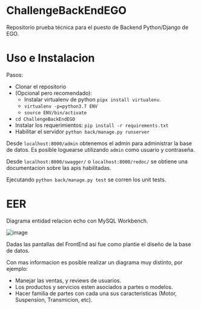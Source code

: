 # ChallengeBackEndEGO
Repositorio prueba técnica para el puesto de Backend Python/Django de EGO.
# Uso e Instalacion
Pasos:
* Clonar el repositorio
* (Opcional pero recomendado):
  * Instalar virtualenv de python `pipx install virtualenv`.
  * `virtualenv -p=python3.7 ENV`
  * `source ENV/bin/activate`
* `cd ChallengeBackEndEGO`
* Instalar los requerimientos: `pip install -r requirements.txt`
* Habilitar el servidor `python back/manage.py runserver`

Desde `localhost:8000/admin` obtenemos el admin para administrar la base de datos. Es posible loguearse utilizando `admin` como usuario y contraseña.

Desde `localhost:8000/swagger/` o `localhost:8000/redoc/` se obtiene una documentacion sobre las apis habilitadas.

Ejecutando `python back/manage.py test` se corren los unit tests.
# EER
Diagrama entidad relacion echo con MySQL Workbench.

![image](https://github.com/Crussado/ChallengeBackEndEGO/assets/64971042/61724ddb-b33a-4043-9ac2-515024769092)

Dadas las pantallas del FrontEnd asi fue como plantie el diseño de la base de datos.

Con mas informacion es posible realizar un diagrama muy distinto, por ejemplo:
- Manejar las ventas, y reviews de usuarios.
- Los productos y servicios esten asociados a partes o modelos.
- Hacer familia de partes con cada una sus caracteristicas (Motor, Suspension, Transmicion, etc).
